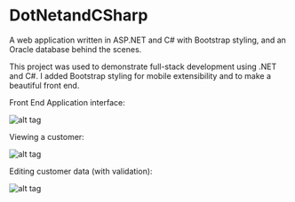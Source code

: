 # DotNetandCSharp
A web application written in ASP.NET and C# with Bootstrap styling, and an Oracle database behind the scenes. 

This project was used to demonstrate full-stack development using .NET and C#. I added Bootstrap styling
for mobile extensibility and to make a beautiful front end.


Front End Application interface:

![alt tag](http://i.imgur.com/8VD6fmO.png)

Viewing a customer:

![alt tag](http://i.imgur.com/I8hXdUk.png)

Editing customer data (with validation):

![alt tag](http://i.imgur.com/XejKbpv.png)


